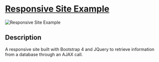 # [Responsive Site Example](https://jacintodesign.github.io/responsive-site-example/)

![Responsive Site Example](https://jacinto.design/mockups/responsive-site-example1.jpg "Responsive Site Example")

## Description

A responsive site built with Bootstrap 4 and JQuery to retrieve information from a database through an AJAX call.
